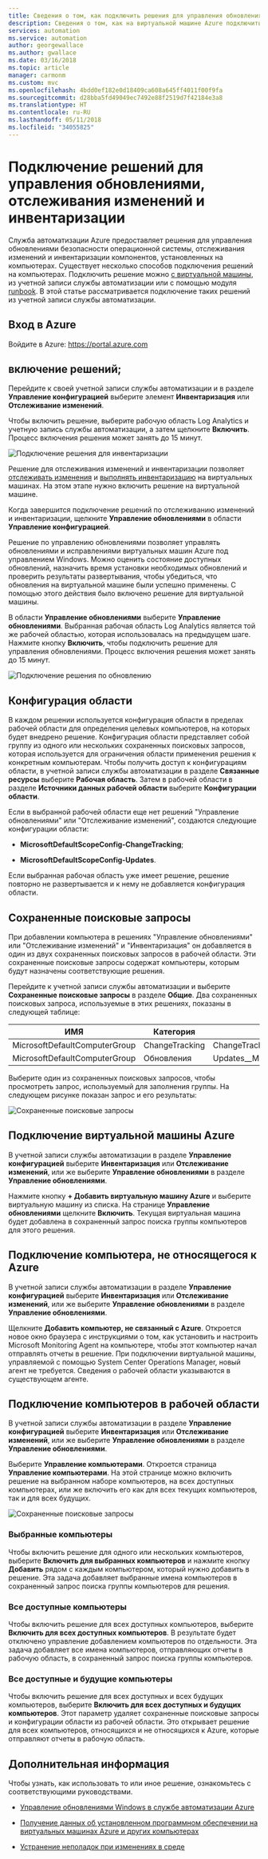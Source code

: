 ```yaml
---
title: Сведения о том, как подключить решения для управления обновлениями, отслеживания изменений и инвентаризации в службе автоматизации Azure
description: Сведения о том, как на виртуальной машине Azure подключить решения для управления обновлениями, отслеживания изменений и инвентаризации, входящие в состав службы автоматизации Azure
services: automation
ms.service: automation
author: georgewallace
ms.author: gwallace
ms.date: 03/16/2018
ms.topic: article
manager: carmonm
ms.custom: mvc
ms.openlocfilehash: 4bdd0ef182e0d18409ca608a645ff4011f00f9fa
ms.sourcegitcommit: d28bba5fd49049ec7492e88f2519d7f42184e3a8
ms.translationtype: HT
ms.contentlocale: ru-RU
ms.lasthandoff: 05/11/2018
ms.locfileid: "34055825"
---
```

# <a name="onboard-update-management-change-tracking-and-inventory-solutions"></a>Подключение решений для управления обновлениями, отслеживания изменений и инвентаризации

Служба автоматизации Azure предоставляет решения для управления обновлениями безопасности операционной системы, отслеживания изменений и инвентаризации компонентов, установленных на компьютерах. Существует несколько способов подключения решений на компьютерах. Подключить решение можно [с виртуальной машины](automation-onboard-solutions-from-vm.md), из учетной записи службы автоматизации или с помощью модуля [runbook](automation-onboard-solutions.md). В этой статье рассматривается подключение таких решений из учетной записи службы автоматизации.

## <a name="log-in-to-azure"></a>Вход в Azure

Войдите в Azure: https://portal.azure.com

## <a name="enable-solutions"></a>включение решений;

Перейдите к своей учетной записи службы автоматизации и в разделе **Управление конфигурацией** выберите элемент **Инвентаризация** или **Отслеживание изменений**.

Чтобы включить решение, выберите рабочую область Log Analytics и учетную запись службы автоматизации, а затем щелкните **Включить**. Процесс включения решения может занять до 15 минут.

![Подключение решения для инвентаризации](media/automation-onboard-solutions-from-automation-account/onboardsolutions.png)

Решение для отслеживания изменений и инвентаризации позволяет [отслеживать изменения](automation-vm-change-tracking.md) и [выполнять инвентаризацию](automation-vm-inventory.md) на виртуальных машинах. На этом этапе нужно включить решение на виртуальной машине.

Когда завершится подключение решений по отслеживанию изменений и инвентаризации, щелкните **Управление обновлениями** в области **Управление конфигурацией**.

Решение по управлению обновлениями позволяет управлять обновлениями и исправлениями виртуальных машин Azure под управлением Windows. Можно оценить состояние доступных обновлений, назначить время установки необходимых обновлений и проверить результаты развертывания, чтобы убедиться, что обновления на виртуальной машине были успешно применены. С помощью этого действия было включено решение для виртуальной машины.

В области **Управление обновлениями** выберите **Управление обновлениями**. Выбранная рабочая область Log Analytics является той же рабочей областью, которая использовалась на предыдущем шаге. Нажмите кнопку **Включить**, чтобы подключить решение для управления обновлениями. Процесс включения решения может занять до 15 минут.

![Подключение решения по обновлению](media/automation-onboard-solutions-from-automation-account/onboardsolutions2.png)

## <a name="scope-configuration"></a>Конфигурация области

В каждом решении используется конфигурация области в пределах рабочей области для определения целевых компьютеров, на которых будет внедрено решение. Конфигурация области представляет собой группу из одного или нескольких сохраненных поисковых запросов, которая используется для ограничения области применения решения к конкретным компьютерам. Чтобы получить доступ к конфигурациям области, в учетной записи службы автоматизации в разделе **Связанные ресурсы** выберите **Рабочая область**. Затем в рабочей области в разделе **Источники данных рабочей области** выберите **Конфигурации области**.

Если в выбранной рабочей области еще нет решений "Управление обновлениями" или "Отслеживание изменений", создаются следующие конфигурации области:

* **MicrosoftDefaultScopeConfig-ChangeTracking**;

* **MicrosoftDefaultScopeConfig-Updates**.

Если выбранная рабочая область уже имеет решение, решение повторно не развертывается и к нему не добавляется конфигурация области.

## <a name="saved-searches"></a>Сохраненные поисковые запросы

При добавлении компьютера в решениях "Управление обновлениями" или "Отслеживание изменений" и "Инвентаризация" он добавляется в один из двух сохраненных поисковых запросов в рабочей области. Эти сохраненные поисковые запросы содержат компьютеры, которым будут назначены соответствующие решения.

Перейдите к учетной записи службы автоматизации и выберите **Сохраненные поисковые запросы** в разделе **Общие**. Два сохраненных поисковых запроса, используемые в этих решениях, показаны в следующей таблице:

|ИМЯ     |Категория  |Alias  |
|---------|---------|---------|
|MicrosoftDefaultComputerGroup     |  ChangeTracking       | ChangeTracking__MicrosoftDefaultComputerGroup        |
|MicrosoftDefaultComputerGroup     | Обновления        | Updates__MicrosoftDefaultComputerGroup         |

Выберите один из сохраненных поисковых запросов, чтобы просмотреть запрос, используемый для заполнения группы. На следующем рисунке показан запрос и его результаты:

![Сохраненные поисковые запросы](media/automation-onboard-solutions-from-automation-account/savedsearch.png)

## <a name="onboard-an-azure-machine"></a>Подключение виртуальной машины Azure

В учетной записи службы автоматизации в разделе **Управление конфигурацией** выберите **Инвентаризация** или **Отслеживание изменений**, или же выберите **Управление обновлениями** в разделе **Управление обновлениями**.

Нажмите кнопку **+ Добавить виртуальную машину Azure** и выберите виртуальную машину из списка. На странице **Управление обновлениями** щелкните **Включить**. Текущая виртуальная машина будет добавлена в сохраненный запрос поиска группы компьютеров для этого решения.

## <a name="onboard-a-non-azure-machine"></a>Подключение компьютера, не относящегося к Azure

В учетной записи службы автоматизации в разделе **Управление конфигурацией** выберите **Инвентаризация** или **Отслеживание изменений**, или же выберите **Управление обновлениями** в разделе **Управление обновлениями**.

Щелкните **Добавить компьютер, не связанный с Azure**. Откроется новое окно браузера с инструкциями о том, как установить и настроить Microsoft Monitoring Agent на компьютере, чтобы этот компьютер начал отправлять отчеты в решение. При подключении виртуальной машины, управляемой с помощью System Center Operations Manager, новый агент не требуется. Сведения о рабочей области указываются в существующем агенте.

## <a name="onboard-machines-in-the-workspace"></a>Подключение компьютеров в рабочей области

В учетной записи службы автоматизации в разделе **Управление конфигурацией** выберите **Инвентаризация** или **Отслеживание изменений**, или же выберите **Управление обновлениями** в разделе **Управление обновлениями**.

Выберите **Управление компьютерами**. Откроется страница **Управление компьютерами**. На этой странице можно включить решение на выбранном наборе компьютеров, на всех доступных компьютерах, или же включить его как для всех текущих компьютеров, так и для всех будущих.

![Сохраненные поисковые запросы](media/automation-onboard-solutions-from-automation-account/managemachines.png)

### <a name="selected-machines"></a>Выбранные компьютеры

Чтобы включить решение для одного или нескольких компьютеров, выберите **Включить для выбранных компьютеров** и нажмите кнопку **Добавить** рядом с каждым компьютером, который нужно добавить в решение. Эта задача добавляет выбранные имена компьютеров в сохраненный запрос поиска группы компьютеров для решения.

### <a name="all-available-machines"></a>Все доступные компьютеры

Чтобы включить решение для всех доступных компьютеров, выберите **Включить для всех доступных компьютеров**. В результате будет отключено управление добавлением компьютеров по отдельности. Эта задача добавляет все имена компьютеров, отправляющих отчеты в рабочую область, в сохраненный запрос поиска группы компьютеров.

### <a name="all-available-and-future-machines"></a>Все доступные и будущие компьютеры

Чтобы включить решение для всех доступных и всех будущих компьютеров, выберите **Включить для всех доступных и будущих компьютеров**. Этот параметр удаляет сохраненные поисковые запросы и конфигурации области из рабочей области. Это открывает решение для всех компьютеров, относящихся и не относящихся к Azure, которые отправляют отчеты в рабочую область.

## <a name="next-steps"></a>Дополнительная информация

Чтобы узнать, как использовать то или иное решение, ознакомьтесь с соответствующими руководствами.

* [Управление обновлениями Windows в службе автоматизации Azure](automation-tutorial-update-management.md)

* [Получение данных об установленном программном обеспечении на виртуальных машинах Azure и других компьютерах](automation-tutorial-installed-software.md)

* [Устранение неполадок при изменениях в среде](automation-tutorial-troubleshoot-changes.md)